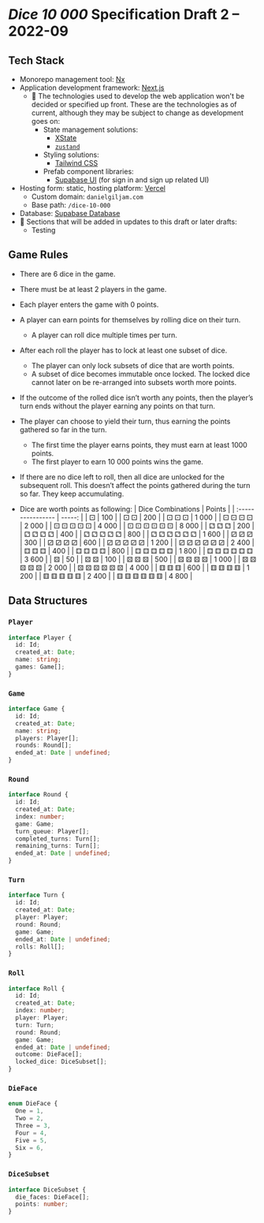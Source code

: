 # _Dice 10 000_ Specification Draft 2 – 2022-09

## Tech Stack

- Monorepo management tool: [Nx](https://nx.dev/)
- Application development framework: [Next.js](https://nextjs.org/)
  - 🚧 The technologies used to develop the web application won't be decided or specified up front. These are the technologies as of current, although they may be subject to change as development goes on:
    - State management solutions:
      - [XState](https://xstate.js.org/docs/)
      - [`zustand`](https://github.com/pmndrs/zustand)
    - Styling solutions:
      - [Tailwind CSS](https://tailwindcss.com/)
    - Prefab component libraries:
      - [Supabase UI](https://ui.supabase.io/) (for sign in and sign up related UI)
- Hosting form: static, hosting platform: [Vercel](https://vercel.com/)
  - Custom domain: `danielgiljam.com`
  - Base path: `/dice-10-000`
- Database: [Supabase Database](https://supabase.com/database)
- 🚧 Sections that will be added in updates to this draft or later drafts:
  - Testing

## Game Rules

- There are 6 dice in the game.
- There must be at least 2 players in the game.
- Each player enters the game with 0 points.
- A player can earn points for themselves by rolling dice on their turn.
  - A player can roll dice multiple times per turn.
- After each roll the player has to lock at least one subset of dice.
  - The player can only lock subsets of dice that are worth points.
  - A subset of dice becomes immutable once locked. The locked dice cannot later on be re-arranged into subsets worth more points.
- If the outcome of the rolled dice isn’t worth any points, then the player’s turn ends without the player earning any points on that turn.
- The player can choose to yield their turn, thus earning the points gathered so far in the turn.

  - The first time the player earns points, they must earn at least 1000 points.
  - The first player to earn 10 000 points wins the game.

- If there are no dice left to roll, then all dice are unlocked for the subsequent roll. This doesn’t affect the points gathered during the turn so far. They keep accumulating.

- Dice are worth points as following:
  | Dice Combinations | Points |
  | :---------------- | -----: |
  | ⚀ | 100 |
  | ⚀ ⚀ | 200 |
  | ⚀ ⚀ ⚀ | 1 000 |
  | ⚀ ⚀ ⚀ ⚀ | 2 000 |
  | ⚀ ⚀ ⚀ ⚀ ⚀ | 4 000 |
  | ⚀ ⚀ ⚀ ⚀ ⚀ ⚀ | 8 000 |
  | ⚁ ⚁ ⚁ | 200 |
  | ⚁ ⚁ ⚁ ⚁ | 400 |
  | ⚁ ⚁ ⚁ ⚁ ⚁ | 800 |
  | ⚁ ⚁ ⚁ ⚁ ⚁ ⚁ | 1 600 |
  | ⚂ ⚂ ⚂ | 300 |
  | ⚂ ⚂ ⚂ ⚂ | 600 |
  | ⚂ ⚂ ⚂ ⚂ ⚂ | 1 200 |
  | ⚂ ⚂ ⚂ ⚂ ⚂ ⚂ | 2 400 |
  | ⚃ ⚃ ⚃ | 400 |
  | ⚃ ⚃ ⚃ ⚃ | 800 |
  | ⚃ ⚃ ⚃ ⚃ ⚃ | 1 800 |
  | ⚃ ⚃ ⚃ ⚃ ⚃ ⚃ | 3 600 |
  | ⚄ | 50 |
  | ⚄ ⚄ | 100 |
  | ⚄ ⚄ ⚄ | 500 |
  | ⚄ ⚄ ⚄ ⚄ | 1 000 |
  | ⚄ ⚄ ⚄ ⚄ ⚄ | 2 000 |
  | ⚄ ⚄ ⚄ ⚄ ⚄ ⚄ | 4 000 |
  | ⚅ ⚅ ⚅ | 600 |
  | ⚅ ⚅ ⚅ ⚅ | 1 200 |
  | ⚅ ⚅ ⚅ ⚅ ⚅ | 2 400 |
  | ⚅ ⚅ ⚅ ⚅ ⚅ ⚅ | 4 800 |

## Data Structures

### `Player`

```ts
interface Player {
  id: Id;
  created_at: Date;
  name: string;
  games: Game[];
}
```

### `Game`

```ts
interface Game {
  id: Id;
  created_at: Date;
  name: string;
  players: Player[];
  rounds: Round[];
  ended_at: Date | undefined;
}
```

### `Round`

```ts
interface Round {
  id: Id;
  created_at: Date;
  index: number;
  game: Game;
  turn_queue: Player[];
  completed_turns: Turn[];
  remaining_turns: Turn[];
  ended_at: Date | undefined;
}
```

### `Turn`

```ts
interface Turn {
  id: Id;
  created_at: Date;
  player: Player;
  round: Round;
  game: Game;
  ended_at: Date | undefined;
  rolls: Roll[];
}
```

### `Roll`

```ts
interface Roll {
  id: Id;
  created_at: Date;
  index: number;
  player: Player;
  turn: Turn;
  round: Round;
  game: Game;
  ended_at: Date | undefined;
  outcome: DieFace[];
  locked_dice: DiceSubset[];
}
```

### `DieFace`

```ts
enum DieFace {
  One = 1,
  Two = 2,
  Three = 3,
  Four = 4,
  Five = 5,
  Six = 6,
}
```

### `DiceSubset`

```ts
interface DiceSubset {
  die_faces: DieFace[];
  points: number;
}
```
